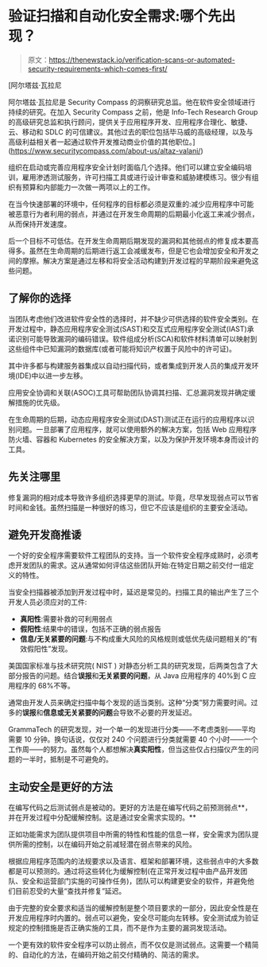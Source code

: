 # 验证扫描和自动化安全需求:哪个先出现？

> 原文：<https://thenewstack.io/verification-scans-or-automated-security-requirements-which-comes-first/>

[](https://www.securitycompass.com/about-us/altaz-valani/)

 [阿尔塔兹·瓦拉尼

阿尔塔兹·瓦拉尼是 Security Compass 的洞察研究总监。他在软件安全领域进行持续的研究。在加入 Security Compass 之前，他是 Info-Tech Research Group 的高级研究总监和执行顾问，提供关于应用程序开发、应用程序合理化、敏捷、云、移动和 SDLC 的可信建议。其他过去的职位包括毕马威的高级经理，以及与高级利益相关者一起通过软件开发推动商业价值的其他职位。](https://www.securitycompass.com/about-us/altaz-valani/) [](https://www.securitycompass.com/about-us/altaz-valani/)

组织在启动或完善应用程序安全计划时面临几个选择。他们可以建立安全编码培训，雇用渗透测试服务，许可扫描工具或进行设计审查和威胁建模练习。很少有组织有预算和内部能力一次做一两项以上的工作。

在当今快速部署的环境中，任何程序的目标都必须是双重的:减少应用程序中可能被恶意行为者利用的弱点，并通过在开发生命周期的后期最小化返工来减少弱点，从而保持开发速度。

后一个目标不可低估。在开发生命周期后期发现的漏洞和其他弱点的修复成本要高得多。虽然在生命周期的后期进行返工会减缓发布，但是它也会增加安全和开发之间的摩擦。解决方案是通过左移和将安全活动构建到开发过程的早期阶段来避免这些问题。

## **了解你的选择**

当团队考虑他们改进软件安全性的选择时，并不缺少可供选择的软件安全类别。在开发过程中，静态应用程序安全测试(SAST)和交互式应用程序安全测试(IAST)承诺识别可能导致漏洞的编码错误。软件组成分析(SCA)和软件材料清单可以映射到这些组件中已知漏洞的数据库(或者可能将知识产权置于风险中的许可证)。

其中许多都与构建服务器集成以自动扫描代码，或者集成到开发人员的集成开发环境(IDE)中以进一步左移。

应用安全协调和关联(ASOC)工具可帮助团队协调其扫描、汇总漏洞发现并确定缓解措施的优先级。

在生命周期的后期，动态应用程序安全测试(DAST)测试正在运行的应用程序以识别问题。一旦部署了应用程序，就可以使用额外的解决方案，包括 Web 应用程序防火墙、容器和 Kubernetes 的安全解决方案，以及为保护开发环境本身而设计的工具。

## **先关注哪里**

修复漏洞的相对成本导致许多组织选择更早的测试。毕竟，尽早发现弱点可以节省时间和金钱。虽然扫描是一种很好的练习，但它不应该是组织的主要安全活动。

## **避免开发商推诿**

一个好的安全程序需要软件工程团队的支持。当一个软件安全程序成熟时，必须考虑开发团队的需求。这从通常如何评估这些团队开始:在特定日期之前交付一组定义的特性。

当安全扫描器被添加到开发过程中时，延迟是常见的。扫描工具的输出产生了三个开发人员必须应对的工件:

*   **真阳性**:需要补救的可利用弱点
*   **假阳性**:结果中的错误，包括不正确的弱点报告
*   **信息/无关紧要的问题**:与不构成重大风险的风格规则或低优先级问题相关的“有效假阳性”发现。

美国国家标准与技术研究院( NIST ) 对静态分析工具的研究发现，后两类包含了大部分报告的问题。结合**误报**和**无关紧要的问题**，从 Java 应用程序的 40%到 C 应用程序的 68%不等。

通常由开发人员来确定扫描中每个发现的适当类别。这种“分类”努力需要时间。过多的**误报**和**信息或无关紧要的问题**会导致不必要的开发延迟。

GrammaTech 的研究发现，对一个单一的发现进行分类——不考虑类别——平均需要 10 分钟。换句话说，仅仅对 240 个问题进行分类就需要 40 个小时——一个工作周——的努力。虽然每个人都想解决**真实阳性**，但当这些仅占扫描仪产生的问题的一半时，抵制是不可避免的。

## **主动安全是更好的方法**

在编写代码之后测试弱点是被动的。更好的方法是在编写代码之前预测弱点**，并在开发过程中分配缓解控制。这是通过安全需求实现的。**

正如功能需求为团队提供项目中所需的特性和性能的信息一样，安全需求为团队提供所需的控制，以在编码开始之前减轻潜在弱点带来的风险。

根据应用程序范围内的法规要求以及语言、框架和部署环境，这些弱点中的大多数都是可以预测的。通过将这些转化为缓解控制(在正常开发过程中由产品开发团队、安全和运营部门实施的可操作任务)，团队可以构建更安全的软件，并避免他们目前忍受的大量“查找并修复”延迟。

由于完整的安全要求和适当的缓解控制是整个项目要求的一部分，因此安全性是在开发应用程序时内置的。弱点可以避免，安全尽可能向左转移。安全测试成为验证规定的控制措施是否正确实施的工具，而不是作为主要的漏洞发现活动。

一个更有效的软件安全程序可以防止弱点，而不仅仅是测试弱点。这需要一个精简的、自动化的方法，在编码开始之前交付精确的、简洁的需求。

<svg xmlns:xlink="http://www.w3.org/1999/xlink" viewBox="0 0 68 31" version="1.1"><title>Group</title> <desc>Created with Sketch.</desc></svg>